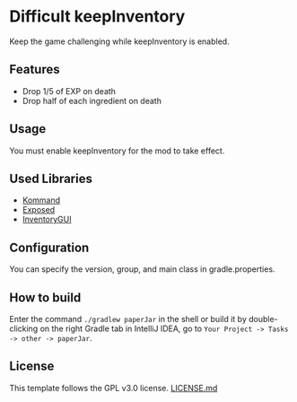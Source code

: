 # Difficult keepInventory
Keep the game challenging while keepInventory is enabled.

## Features
- Drop 1/5 of EXP on death
- Drop half of each ingredient on death

## Usage
You must enable keepInventory for the mod to take effect.

## Used Libraries
- [Kommand](https://github.com/monun/kommand)
- [Exposed](https://github.com/jetbrains/exposed)
- [InventoryGUI](https://github.com/devproje/InventoryGUI)

## Configuration
You can specify the version, group, and main class in gradle.properties.

## How to build
Enter the command `./gradlew paperJar` in the shell or build it by double-clicking on the right Gradle tab in IntelliJ IDEA, go to `Your Project -> Tasks -> other -> paperJar`.

## License
This template follows the GPL v3.0 license. [LICENSE.md](https://github.com/devproje/kotlin-bukkit-template/blob/master/LICENSE)
